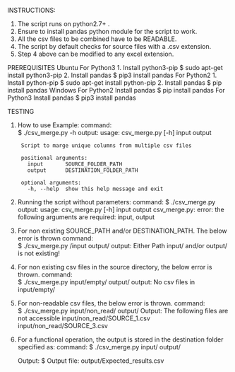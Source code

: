 INSTRUCTIONS:
1. The script runs on  python2.7+	.
2. Ensure to install pandas python module for the script to work.
3. All the csv files to be combined have to be READABLE.
4. The script by default checks for source files with a .csv extension.
5. Step 4 above can be modified to any excel extension.

PREREQUISITES
	Ubuntu
	For Python3
		1. Install python3-pip
			$ sudo apt-get install python3-pip
		2. Install pandas
			$ pip3 install pandas
	For Python2
		1. Install python-pip
			$ sudo apt-get install python-pip
		2. Install pandas
			$ pip install pandas
	Windows
	For Python2
		Install pandas
			$ pip install pandas
	For Python3
		Install pandas
			$ pip3 install pandas


TESTING
1. How to use Example:
	command:	
		$ ./csv_merge.py -h
	output:	
		usage: csv_merge.py [-h] input output

		Script to marge unique columns from multiple csv files

		positional arguments:
		  input       SOURCE_FOLDER_PATH
		  output      DESTINATION_FOLDER_PATH

		optional arguments:
		  -h, --help  show this help message and exit

2. Running the script without parameters:
	command:
		$ ./csv_merge.py
	output:
		 usage: csv_merge.py [-h] input output
		 csv_merge.py: error: the following arguments are required: input, output


3. For non existing SOURCE_PATH and/or DESTINATION_PATH. The below error is thrown
	command:	
		$ ./csv_merge.py /input output/
	output:	
		Either Path input/ and/or output/ is not existing!

4. For non existing csv files in the source directory, the below error is thrown.
	command:	
		$ ./csv_merge.py input/empty/ output/
	output:	
		No csv files in input/empty/
5. For non-readable csv files, the below error is thrown.
	command:	
		$ ./csv_merge.py input/non_read/ output/
	Output:
		The following files are not accessible
		input/non_read/SOURCE_1.csv
		input/non_read/SOURCE_3.csv


6. For a functional operation, the output is stored in the destination folder specified as:
	command:
		$ ./csv_merge.py input/ output/
		
	Output:
		$ Output file: output/Expected_results.csv
